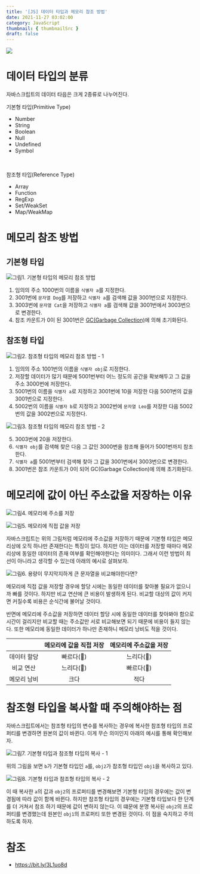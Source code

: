 ```yaml
---
title: '[JS] 데이터 타입과 메모리 참조 방법'
date: 2021-11-27 03:02:00
category: JavaScript
thumbnail: { thumbnailSrc }
draft: false
---
```


![](./images/thumbNail.gif)

# 데이터 타입의 분류

자바스크립트의 데이터 타읍은 크게 2종류로 나누어진다.

기본형 타입(Primitive Type)

- Number
- String
- Boolean
- Null
- Undefined
- Symbol

<br/>

참조형 타입(Reference Type)

- Array
- Function
- RegExp
- Set/WeakSet
- Map/WeakMap

# 메모리 참조 방법

## 기본형 타입

![그림1. 기본형 타입의 메모리 참조 방법](./images/datatype-referMemory-01.png)

1. 임의의 주소 1000번의 이름을 `식별자 a`를 지정한다.
2. 3001번에 `문자열 Dog`를 저장하고 `식별자 a`를 검색해 값을 3001번으로 지정한다.
3. 3003번에 `문자열 Cat`을 저장하고 `식별자 a`를 검색해 값을 3001번에서 3003번으로 변경한다.
4. 참조 카운트가 0이 된 3001번은 [GC(Garbage Collection)](https://developer.mozilla.org/en-US/docs/Glossary/Garbage_collection)에 의해 초기화된다.

## 참조형 타입

![그림2. 참조형 타입의 메모리 참조 방법 - 1](./images/datatype-referMemory-02.png)

1. 임의의 주소 1001번의 이름을 `식별자 obj`로 지정한다.
2. 저장할 데이터가 많기 때문에 5001번부터 어느 정도의 공간을 확보해두고 그 값을 주소 3000번에 저장한다.
3. 5001번의 이름을 `식별자 a`로 지정하고 3001번에 10을 저장한 다음 5001번의 값을 3001번으로 지정한다.
4. 5002번의 이름을 `식별자 b`로 지정하고 3002번에 `문자열 Leo`를 저장한 다음 5002번의 값을 3002번으로 지정한다.

![그림3. 참조형 타입의 메모리 참조 방법 - 2](./images/datatype-referMemory-03.png)

5. 3003번에 20을 저장한다.
6. `식별자 obj`를 검색해 찾은 다음 그 값인 3000번을 참조해 들어가 5001번까지 참조한다.
7. `식별자 a`를 5001번부터 검색해 찾아 그 값을 3001번에서 3003번으로 변경한다.
8. 3001번은 참조 카운트가 0이 되어 GC(Garbage Collection)에 의해 초기화된다.

# 메모리에 값이 아닌 주소값을 저장하는 이유

![그림4. 메모리에 주소를 저장](./images/datatype-referMemory-04.png)

![그림5. 메모리에 직접 값을 저장](./images/datatype-referMemory-05.png)

자바스크립트는 위의 그림처럼 메모리에 주소값을 저장하기 때문에 기본형 타입은 메모리상에 오직 하나만 존재한다는 특징이 있다. 하지만 이는 데이터를 저장할 때마다 메모리상에 동일한 데이터의 존재 여부를 확인해야한다는 의미이다. 그래서 이런 방법이 최선이 아니라고 생각할 수 있는데 아래의 예시로 살펴보자.

![그림6. 용량이 무지막지하게 큰 문자열을 비교해야한다면?](./images/datatype-referMemory-06.png)

메모리에 직접 값을 저장할 경우에 할당 시에는 동일한 데이터를 찾아볼 필요가 없으니까 빠를 것이다. 하지만 비교 연산에 큰 비용이 발생하게 된다. 비교할 대상의 값이 커지면 커질수록 비용은 순식간에 불어날 것이다.

반면에 메모리에 주소값을 저장하면 데이터 할당 시에 동일한 데이터를 찾아봐야 함으로 시간이 걸리지만 비교할 때는 주소값만 서로 비교해보면 되기 때문에 비용이 들지 않는다. 또한 메모리에 동일한 데이터가 하나만 존재하니 메모리 낭비도 적을 것이다.

|                               | <center>메모리에 값을 직접 저장</center> | <center>메모리에 주소값을 저장 </center> |
| ----------------------------- | ---------------------------------------- | ---------------------------------------- |
| <center>데이터 할당 </center> | <center> 빠르다(🐇)</center>             | <center> 느리다(🐢) </center>            |
| <center>비교 연산</center>    | <center> 느리다(🐢) </center>            | <center> 빠르다(🐇) </center>            |
| <center>메모리 낭비</center>  | <center> 크다 </center>                  | <center> 적다 </center>                  |

# 참조형 타입을 복사할 때 주의해야하는 점

자바스크립트에서는 참조형 타입의 변수를 복사하는 경우에 복사한 참조형 타입의 프로퍼티를 변경하면 원본의 값이 바뀐다. 이게 무슨 의미인지 아래의 예시를 통해 확인해보자.

![그림7. 기본형 타입과 참조형 타입의 복사 - 1](./images/datatype-referMemory-07.png)

위의 그림을 보면 `b`가 기본형 타입인 `a`를, `obj2`가 참조형 타입인 `obj1`을 복사하고 있다.

![그림8. 기본형 타입과 참조형 타입의 복사 - 2](./images/datatype-referMemory-08.png)

이 때 복사한 `a`의 값과 `obj2`의 프로퍼티를 변경해보면 기본형 타입의 경우에는 값이 변경됨에 따라 값이 함께 바뀐다. 하지만 참조형 타입의 경우에는 기본형 타입보다 한 단계를 더 거쳐서 참조 하기 때문에 값이 변하지 않는다. 이 떄문에 분명 복사된 `obj2`의 프로퍼티를 변경했는데 원본인 `obj1`의 프로퍼티 또한 변경된 것이다. 이 점을 숙지하고 주의하도록 하자.

# 참조

- https://bit.ly/3L1uo8d

<br/>
